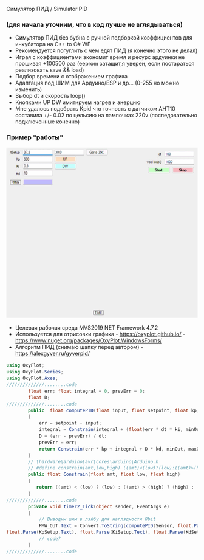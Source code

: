  Симулятор ПИД / Simulator PID
### (для начала уточним, что в код лучше не вглядываться)
* Симулятор ПИД без бубна с ручной подборкой коэффициентов для инкубатора на С++ to С# WF
* Рекомендуется погуглить с чем едят ПИД (я конечно этого не делал)
* Играя с коэффициентами экономит время и ресурс ардуинки не прошивая +100500 раз (eeprom затащит,я уверен, если постараться реализовать save && load)
* Подбор времени с отображением графика
* Адаптация под ШИМ для Ардуино/ESP и др... (0-255 но можно изменить) 
* Выбор dt и скорость loop()
* Кнопками UP DW имитируем нагрев и энерцию
* Мне удалось подобрать Kpid что точность с датчиком AHT10 составила +/- 0.02 по цельсию на лампочках 220v (последовательно подключенные конечно)
###  Пример "работы"
 
![SCREEN](https://github.com/ValeraFurman/PID/blob/main/PID%20TEST.gif?raw=true)
* Целевая рабочая среда MVS2019 NET Framework 4.7.2
* Используется для отрисовки графика - https://oxyplot.github.io/ - https://www.nuget.org/packages/OxyPlot.WindowsForms/
* Алгоритм ПИД (снимаю шапку перед автором) - https://alexgyver.ru/gyverpid/

```c#
using OxyPlot;
using OxyPlot.Series;
using OxyPlot.Axes;
//////////////........code
        float err; float integral = 0, prevErr = 0;
        float D;
//////////////........code
        public  float computePID(float input, float setpoint, float kp, float ki, float kd, float dt, int minOut, int maxOut)
        {
            err = setpoint - input;
            integral = Constrain(integral + (float)err * dt * ki, minOut, maxOut);
            D = (err - prevErr) / dt;
            prevErr = err;
            return Constrain(err * kp + integral + D * kd, minOut, maxOut);
        }
        // \hardware\arduino\avr\cores\arduino\Arduino.h
        // #define constrain(amt,low,high) ((amt)<(low)?(low):((amt)>(high)?(high):(amt)))
        public float Constrain(float amt, float low, float high)
        {
           return ((amt) < (low) ? (low) : ((amt) > (high) ? (high) : (amt)));
        }
//////////////........code
        private void timer2_Tick(object sender, EventArgs e)
        {
            // Выводим шим в лэйбу для наглядности 8bit                                        PMW->       MIN   MAX
            PMW_OUT.Text = Convert.ToString(computePID(Sensor, float.Parse(tSetup.Text),                      
float.Parse(KpSetup.Text), float.Parse(KiSetup.Text), float.Parse(KdSetup.Text), Int32.Parse(Dt_TIME.Text), 0, 255));
            // code?
        }
//////////////........code
```
